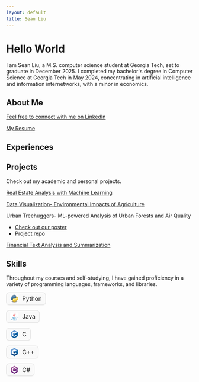 ```yaml
---
layout: default
title: Sean Liu
---
```


# Hello World
I am Sean Liu, a M.S. computer science student at Georgia Tech, set to graduate in December 2025. I completed my bachelor's degree in Computer Science at Georgia Tech in May 2024, concentrating in artificial intelligence and information internetworks, with a minor in economics.

## About Me
[Feel free to connect with me on LinkedIn](https://www.linkedin.com/in/sliu750)

[My Resume](Sean_Liu_Resume_F25.pdf)

## Experiences

## Projects
Check out my academic and personal projects.

[Real Estate Analysis with Machine Learning](https://github.com/sliu750/ML4641-Team-Project)

[Data Visualization- Environmental Impacts of Agriculture](https://syoon029.github.io/6730-Data-Vis-Team-Project.github.io/)

Urban Treehuggers- ML-powered Analysis of Urban Forests and Air Quality
- [Check out our poster](team004poster.pdf)  
- [Project repo](https://github.com/sliu750/CSE-6242-Team-Project)

[Financial Text Analysis and Summarization](https://fintech-assignment.streamlit.app/)

## Skills
Throughout my courses and self-studying, I have gained proficiency in a variety of programming languages, frameworks, and libraries.

<div class="skills-grid">
  <div class="skill">
    <img src="assets/icons/python.png" alt="Python" />
    <span>Python</span>
  </div>
</div>

<div class="skills-grid">
  <div class="skill">
    <img src="assets/icons/java.svg" alt="Java" />
    <span>Java</span>
  </div>
</div>

<div class="skills-grid">
  <div class="skill">
    <img src="assets/icons/C.svg" alt="C" />
    <span>C</span>
  </div>
</div>

<div class="skills-grid">
  <div class="skill">
    <img src="assets/icons/cpp.svg" alt="CPP" />
    <span>C++</span>
  </div>
</div>

<div class="skills-grid">
  <div class="skill">
    <img src="assets/icons/csharp.svg" alt="CSharp" />
    <span>C#</span>
  </div>
</div>

<style>
.skills-grid {
  display: flex;
  flex-wrap: wrap;
  gap: 20px;
  margin-top: 1em;
}

.skill {
  display: flex;
  align-items: center;
  gap: 10px;
  padding: 5px 10px;
  border: 1px solid #ddd;
  border-radius: 8px;
  background-color: #f9f9f9;
  font-size: 1rem;
  box-shadow: 0 1px 3px rgba(0,0,0,0.05);
}

.skill img {
  width: 22px; 
  height: 22px;
  object-fit: contain;
}
</style>